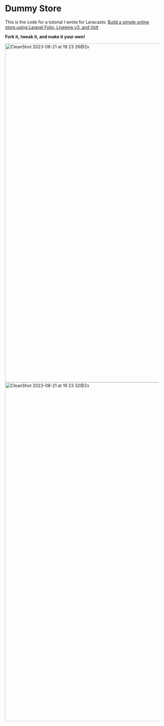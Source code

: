 # Dummy Store

This is the code for a tutorial I wrote for Laracasts: [Build a simple online store using Laravel Folio, Livewire v3, and Volt](https://laracasts.com/blog/build-a-simple-online-store-using-laravel-folio-livewire-v3-and-volt)

**Fork it, tweak it, and make it your own!**

<img width="1111" alt="CleanShot 2023-08-21 at 19 23 26@2x" src="https://github.com/benjamincrozat/dummy-store/assets/3613731/35956500-5768-4e12-9fb7-9bdb964dd2f4">
<img width="1111" alt="CleanShot 2023-08-21 at 19 23 32@2x" src="https://github.com/benjamincrozat/dummy-store/assets/3613731/cf9dce77-d951-4369-917d-3eb16b598a10">
